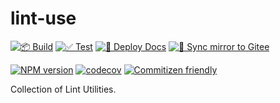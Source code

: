 # lint-use

[![📦 Build][github-action-build-image]][github-action-build-url]
[![✅ Test][github-action-Test-image]][github-action-Test-url]
[![📗 Deploy Docs][github-action-deploy-docs-image]][github-action-deploy-docs-url]
[![🔀 Sync mirror to Gitee][github-action-sync-mirror-to-gitee-image]][github-action-sync-mirror-to-gitee-url]

[![NPM version][npm-image]][npm-url]
[![codecov][codecov-image]][codecov-url]
[![Commitizen friendly][commitizen-image]][commitizen-url]

[github-action-build-image]: https://github.com/ljtang2009/lint-use/actions/workflows/build.yml/badge.svg
[github-action-build-url]: https://github.com/ljtang2009/lint-use/actions/workflows/build.yml
[github-action-Test-image]: https://github.com/ljtang2009/lint-use/actions/workflows/test.yml/badge.svg
[github-action-Test-url]: https://github.com/ljtang2009/lint-use/actions/workflows/test.yml
[github-action-deploy-docs-image]: https://github.com/ljtang2009/lint-use/actions/workflows/deploy-docs.yml/badge.svg
[github-action-deploy-docs-url]: https://github.com/ljtang2009/lint-use/actions/workflows/deploy-docs.yml
[github-action-sync-mirror-to-gitee-image]: https://github.com/ljtang2009/lint-use/actions/workflows/sync-gitee.yml/badge.svg
[github-action-sync-mirror-to-gitee-url]: https://github.com/ljtang2009/lint-use/actions/workflows/sync-gitee.yml

[npm-image]: http://img.shields.io/npm/v/@ljtang2009/lint-use.svg?style=flat-square
[npm-url]: http://npmjs.org/package/@ljtang2009/lint-use

[codecov-image]: https://codecov.io/gh/ljtang2009/lint-use/graph/badge.svg?token=PJP8KHQJ0Q
[codecov-url]: https://codecov.io/gh/ljtang2009/lint-use
[commitizen-image]: https://img.shields.io/badge/commitizen-friendly-brightgreen.svg
[commitizen-url]: http://commitizen.github.io/cz-cli/

Collection of Lint Utilities.
